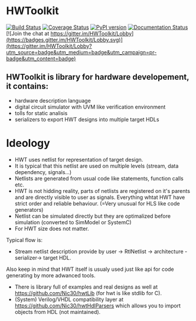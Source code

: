 # HWToolkit
[![Build Status](https://travis-ci.org/Nic30/HWToolkit.svg?branch=master)](https://travis-ci.org/Nic30/HWToolkit)
[![Coverage Status](https://coveralls.io/repos/github/Nic30/HWToolkit/badge.svg?branch=master)](https://coveralls.io/github/Nic30/HWToolkit?branch=master)
[![PyPI version](https://badge.fury.io/py/hwt.svg)](http://badge.fury.io/py/hwt) 
[![Documentation Status](https://readthedocs.org/projects/hwtoolkit/badge/?version=latest)](http://hwtoolkit.readthedocs.io/en/latest/?badge=latest) 
[![Join the chat at https://gitter.im/HWToolkit/Lobby](https://badges.gitter.im/HWToolkit/Lobby.svg)](https://gitter.im/HWToolkit/Lobby?utm_source=badge&utm_medium=badge&utm_campaign=pr-badge&utm_content=badge)

## HWToolkit is library for hardware developement, it contains:

* hardware description language
* digital circuit simulator with UVM like verification environment
* tolls for static analisis
* serializers to export HWT designs into multiple target HDLs

# Ideology

* HWT uses netlist for representation of target design.
* It is typical that this netlist are used on multiple levels (stream, data dependency, signals...)
* Netlists are generated from usual code like statements, function calls etc.
* HWT is not hidding reality, parts of netlists are registered on it's parents and are directly visible to user
  as signals. Everything whtat HWT have strict order and reliable behaviour. (=Very unusual for HLS like code generators)
* Netlist can be simulated directly but they are optimalized before simulation (converted to SimModel or SystemC)
* For HWT size does not matter.


Typical flow is:
* Stream netlist description provide by user -> RtlNetlist -> architecture -serializer-> target HDL.


Also keep in mind that HWT itself is usualy used just like api for code generating by more adwanced tools.
* There is library full of examples and real designs as well at https://github.com/Nic30/hwtLib (for hwt is like stdlib for C).
* (System) Verilog/VHDL compatibility layer at https://github.com/Nic30/hwtHdlParsers which allows you to import objects from HDL (not maintained). 



